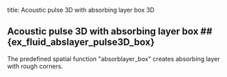 title: Acoustic pulse 3D with absorbing layer box 3D

## Acoustic pulse 3D with absorbing layer box ## {ex_fluid_abslayer_pulse3D_box}

The predefined spatial function "absorblayer_box" creates absorbing layer
with rough corners.
